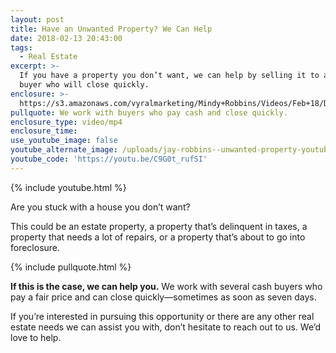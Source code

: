 ```yaml
---
layout: post
title: Have an Unwanted Property? We Can Help
date: 2018-02-13 20:43:00
tags:
  - Real Estate
excerpt: >-
  If you have a property you don’t want, we can help by selling it to a cash
  buyer who will close quickly.
enclosure: >-
  https://s3.amazonaws.com/vyralmarketing/Mindy+Robbins/Videos/Feb+18/Dallas+-+Fort+Worth+Real+Estate+Agent-+Need+Help+with+an+Unwanted+Property%253F.mp4
pullquote: We work with buyers who pay cash and close quickly.
enclosure_type: video/mp4
enclosure_time:
use_youtube_image: false
youtube_alternate_image: /uploads/jay-robbins--unwanted-property-youtube.jpg
youtube_code: 'https://youtu.be/C9G0t_rufSI'
---
```


{% include youtube.html %}

Are you stuck with a house you don’t want?

This could be an estate property, a property that’s delinquent in taxes, a property that needs a lot of repairs, or a property that’s about to go into foreclosure.

{% include pullquote.html %}

**If this is the case, we can help you.** We work with several cash buyers who pay a fair price and can close quickly—sometimes as soon as seven days.

If you’re interested in pursuing this opportunity or there are any other real estate needs we can assist you with, don’t hesitate to reach out to us. We’d love to help.<br>